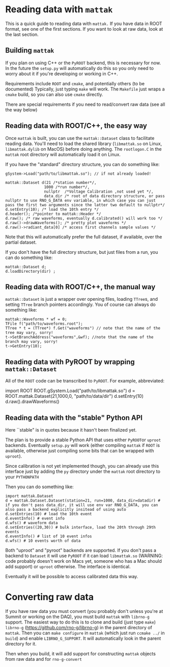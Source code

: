 # Reading data with `mattak` 

This is a quick guide to reading data with `mattak.` If you have data in ROOT format, see one of the first sections. If you want to look at raw data, look at the last section.

## Building `mattak` 

If you plan on using C++ or the `PyROOT` backend, this is necessary for now. In
the future the `setup.py` will automatically do this so you only need to worry
about it if you're developing or working in C++. 

Requirements include `ROOT` and `cmake`, and potentially others (to be
documented) Typically, just typing `make` will work. The `Makefile` just wraps
a `cmake` build, so you can also use `cmake` directly. 

There are special requirements if you need to read/convert raw data (see all the way below) 


## Reading data with ROOT/C++, the easy way 

Once `mattak` is built, you can use the `mattak::Dataset` class to facilitate
reading data. You'll need to load the shared library (`libmattak.so` on Linux,
`libmattak.dylib` on MacOS) before doing anything. The `rootlogon.C` in the
`mattak` root directory will automatically load it on Linux.  

If you have the "standard" directory structure, you can do something like: 


    gSystem->Load("path/to/libmattak.so"); // if not already loaded! 
     
    mattak::Dataset d(21 /*station number*/, 
                     1000 /*run number*/, 
                     nullptr  /*Voltage Calibration ,not used yet */, 
                     data_dir /* root of data directory structure, or pass nullptr to use RNO_G_DATA env variable, in which case you can just pass the first two arguments since the latter two default to nullptr*/ 
    d.setEntry(10); /* load the 10th entry */
    d.header(); /*pointer to mattak::Header */ 
    d.raw(); /* raw waveforms, eventually d.calibrated() will work too */ 
    d.raw()->drawWaveforms(); /* pretty plot waveforms */ 
    d.raw()->radiant_data[0] /* access first channels sample values */

Note that this will automatically prefer the full dataset, if available, over the partial dataset. 

If you don't have the full directory structure, but just files from a run, you can do something like: 

    mattak::Dataset d; 
    d.loadDirectory(dir) ; 


## Reading data with ROOT/C++, the manual way

`mattak::Dataset` is just a wrapper over opening files, loading `TTree`s, and setting `TTree` branch pointers accordingly. You of course can always do something like: 
 
    mattak::Waveforms * wf = 0; 
    TFile f("path/to/waveforms.root"); 
    TTree * t = (TTree*) f.Get("waveforms") // note that the name of the tree may vary, sorry!
    t->SetBranchAddress("waveforms",&wf); //note that the name of the branch may vary, sorry! 
    t->GetEntry(10); 


## Reading data with PyROOT by wrapping `mattak::Dataset`

All of the `ROOT` code can be transcribed to `PyROOT`. For example, abbreviated: 

   import ROOT
   ROOT.gSystem.Load("path/to/libmattak.so") 
   d = ROOT.mattak.Dataset(21,1000,0, "path/to/data/dir")
   d.setEntry(10)
   d.raw().drawWaveforms() 


## Reading data with the "stable" Python API 

Here ``stable" is in quotes because it hasn't been finalized yet. 

The plan is to provide a stable Python API that uses either `PyROOT`or `uproot`
backends. Eventually `setup.py` will work (either compiling `mattak` if `ROOT`
is available, otherwise just compiling some bits that can be wrapped with
`uproot`). 

Since calibration is not yet implemented though, you can already use this
interface just by adding the `py` directory under the `mattak` root directory to your `PYTHONPATH`

Then you can do something like:  

    import mattak.Dataset
    d = mattak.Dataset.Dataset(station=21, run=1000, data_dir=datadir) # if you don't pass data_dir, it will use env var RNO_G_DATA, you can also pass a backend explicitly insitead of using auto
    d.setEntries(10) # load the 10th event
    d.eventInfo() # event info 
    d.wfs() # waveform data
    d.setEntries((20,30)) # bulk interface, load the 20th through 29th events
    d.eventInfo() # list of 10 event infos 
    d.wfs() # 10 events worth of data 

Both "uproot" and "pyroot" backends are supported. If you don't pass a backend
to `Dataset` it will use `PyROOT` if it can load `libmattak.so` (WARNING: code
probably doesn't work on Macs yet, someone who has a Mac should add support)
or `uproot` otherwise. The interface is identical. 

Eventually it will be possible to access calibrated data this way. 

# Converting raw data

If you have raw data you must convert (you probably don't unless you're at
Summit or working on the DAQ), you must build `mattak` with `librno-g` support.
The easiest way to do this is to clone and build (just type `make`) `librno-g`
(https://github.com/rno-g/librno-g) in the parent directory of `mattak`. Then
you can `make configure` in `mattak` (which just run `ccmake ../` in `build`)
and enable `LIBRNO_G_SUPPORT`. It will automatically look in the parent directory for it. 

Then when you build, it will add support for constructing `mattak` objects from raw data and for `rno-g-convert` 

